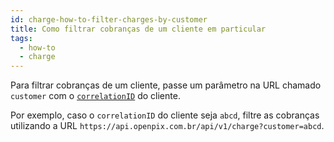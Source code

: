 ```yaml
---
id: charge-how-to-filter-charges-by-customer
title: Como filtrar cobranças de um cliente em particular
tags:
  - how-to
  - charge
---
```


Para filtrar cobranças de um cliente, passe um parâmetro na URL chamado `customer` com o [`correlationID`](../../concepts/correlation-id.md) do cliente.

Por exemplo, caso o `correlationID` do cliente seja `abcd`, filtre as cobranças utilizando a URL `https://api.openpix.com.br/api/v1/charge?customer=abcd`.
